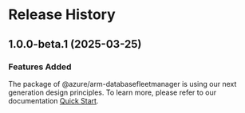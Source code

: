 # Release History
    
## 1.0.0-beta.1 (2025-03-25)

### Features Added

The package of @azure/arm-databasefleetmanager is using our next generation design principles. To learn more, please refer to our documentation [Quick Start](https://aka.ms/azsdk/js/mgmt/quickstart).
